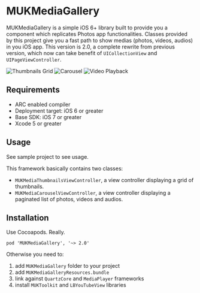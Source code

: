 MUKMediaGallery
===============
MUKMediaGallery is a simple iOS 6+ library built to provide you a component which replicates Photos app functionalities. Classes provided by this project give you a fast path to show medias (photos, videos, audios) in you iOS app.
This version is 2.0, a complete rewrite from previous version, which now can take benefit of `UICollectionView` and `UIPageViewController`.

![Thumbnails Grid](http://i.imgur.com/GgCG4at.jpg "Thumbnails Grid") ![Carousel](http://i.imgur.com/uOX7n48.jpg "Carousel")
![Video Playback](http://i.imgur.com/dnNsCQW.jpg "Video Playback")

Requirements
------------
* ARC enabled compiler
* Deployment target: iOS 6 or greater
* Base SDK: iOS 7 or greater
* Xcode 5 or greater

Usage
-----
See sample project to see usage.

This framework basically contains two classes:

* `MUKMediaThumbnailsViewController`, a view controller displaying a grid of thumbnails.
* `MUKMediaCarouselViewController`, a view controller displaying a paginated list of photos, videos and audios.

Installation
------------
Use Cocoapods. Really.

	pod 'MUKMediaGallery', '~> 2.0'

Otherwise you need to:

1. add `MUKMediaGallery` folder to your project
2. add `MUKMediaGalleryResources.bundle`
3. link against `QuartzCore` and `MediaPlayer` frameworks
4. install `MUKToolkit` and `LBYouTubeView` libraries
